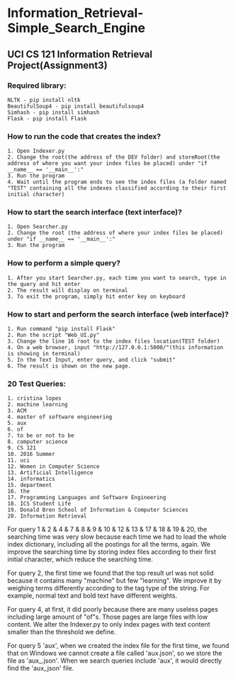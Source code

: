 # Information_Retrieval-Simple_Search_Engine
## UCI CS 121 Information Retrieval Project(Assignment3)

### Required library:

	NLTK - pip install nltk
	BeautifulSoup4 - pip install beautifulsoup4
	Simhash - pip install simhash
	Flask - pip install Flask
  
### How to run the code that creates the index?

	1. Open Indexer.py
	2. Change the root(the address of the DEV folder) and storeRoot(the address of where you want your index files be placed) under "if __name__ == '__main__':"
	3. Run the program
	4. Wait until the program ends to see the index files (a folder named "TEST" containing all the indexes classified according to their first initial character)

### How to start the search interface (text interface)?

	1. Open Searcher.py
	2. Change the root (the address of where your index files be placed) under "if __name__ == '__main__':"
	3. Run the program

### How to perform a simple query?

	1. After you start Searcher.py, each time you want to search, type in the query and hit enter
	2. The result will display on terminal
	3. To exit the program, simply hit enter key on keyboard
	
### How to start and perform the search interface (web interface)?

	1. Run command "pip install Flask"
	2. Run the script "Web_UI.py"
	3. Change the line 16 root to the index files location(TEST folder)
	4. On a web browser, input "http://127.0.0.1:5000/"(this information is showing in terminal)
	5. In the Text Input, enter query, and click "submit"
	6. The result is shown on the new page. 

### 20 Test Queries:
	1. cristina lopes
	2. machine learning
	3. ACM
	4. master of software engineering
	5. aux
	6. of
	7. to be or not to be
	8. computer science
	9. CS 121
	10. 2016 Summer
	11. uci 
	12. Women in Computer Science
	13. Artificial Intelligence
	14. informatics
	15. department
	16. the
	17. Programming Languages and Software Engineering
	18. ICS Student Life
	19. Donald Bren School of Information & Computer Sciences
	20. Information Retrieval

For query 1 & 2 & 4 & 7 & 8 & 9 & 10 & 12 & 13 & 17 & 18 & 19 & 20, the searching time was very slow because each time we had to load the whole index dictionary, including all the postings for all the terms, again. We improve the searching time by storing index files according to their first initial character, which reduce the searching time.

For query 2, the first time we found that the top result url was not solid because it contains many "machine" but few "learning". We improve it by weighing terms differently according to the tag type of the string. For example, normal text and bold text have different weights.

For query 4, at first, it did poorly because there are many useless pages including large amount of "of"s. Those pages are large files with low content. We alter the Indexer.py to only index pages with text content smaller than the threshold we define.

For query 5 'aux', when we created the index file for the first time, we found that on Windows we cannot create a file called 'aux.json', so we store the file as 'aux_.json'. When we search queries include 'aux', it would directly find the 'aux_json' file. 
